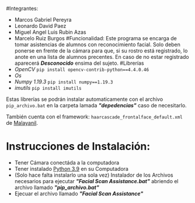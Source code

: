 #Integrantes: 
- Marcos Gabriel Pereyra
- Leonardo David Paez
- Miguel Angel Luis Rubin Azas 
- Marcelo Ruiz Burgos
#Funcionalidad:
Este programa se encarga de tomar asistencias de alumnos con reconocimiento facial. Solo deben ponerse en frente de la cámara para que, si su rostro está registrado, lo anote en una lista de alumnos precentes.
En caso de no estar registrado aparecerá _**Desconocido**_ ensima del sujeto.
#Librerías
- _OpenCV_ `pip install opencv-contrib-python==4.4.0.46`
- _Os_ 
- _Numpy 1.19.3_ `pip install numpy==1.19.3`
- _imutils_ `pip install imutils`

Estas librerías se podrán instalar automaticamente con el archivo ```pip_archivo.bat``` en la carpeta lamada _**"depedencias"**_ caso de necesitarlo.

También cuenta con el framework: ```haarcascade_frontalface_default.xml``` de [Malayanil](https://github.com/Malayanil/FaceDetectionHC).


# Instrucciones de Instalación:
- Tener Cámara conectáda a la computadora
- Tener instalado [Python 3.9](https://www.python.org/downloads/) en su Computadora
- (Solo hace falta instalarlo una sola vez) Instalador de los Archivos necesarios para ejecutar _**"Facial Scan Assistance.bat"**_ abriendo el archivo llamado _**"pip_archivo.bat"**_
- Ejecuar el archivo llamado **_"Facial Scan Assistance"_**
